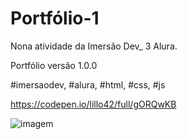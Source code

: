 # Portfólio-1

Nona atividade da Imersão Dev_ 3 Alura.

Portfólio versão 1.0.0

#imersaodev, #alura, #html, #css, #js

https://codepen.io/lillo42/full/gORQwKB

![imagem](C:\Users\danil\workspace\git_e_github\ImersaoDev_3_Alura\9.PortifolioV1\imagem.png)
